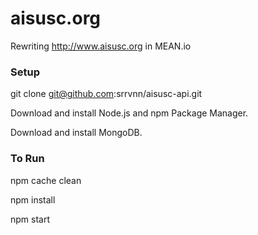 aisusc.org
==========

Rewriting http://www.aisusc.org in MEAN.io

### Setup

git clone git@github.com:srrvnn/aisusc-api.git

Download and install Node.js and npm Package Manager.

Download and install MongoDB.

### To Run

npm cache clean

npm install

npm start
